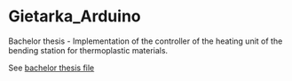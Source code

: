 # Gietarka_Arduino

Bachelor thesis - Implementation of the controller of the heating unit of the bending station for thermoplastic materials.

See [bachelor thesis file](https://github.com/lykoszczan/Gietarka_Arduino/blob/master/MT_1ST_278279.pdf)
